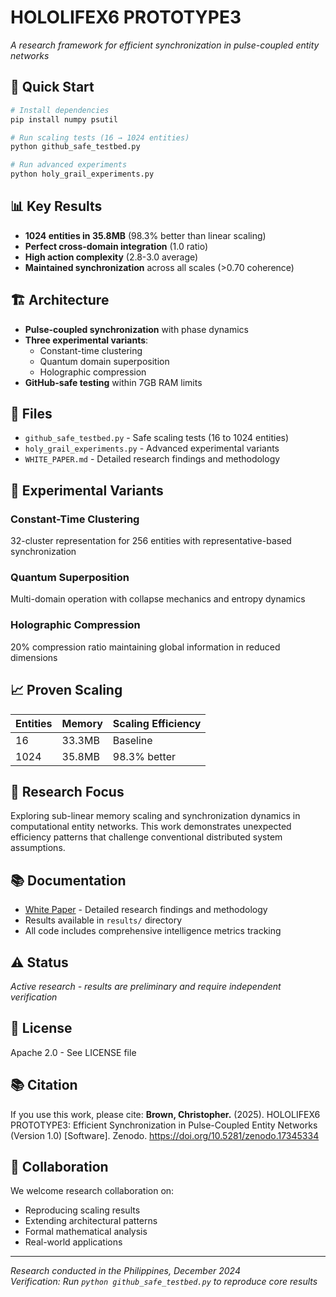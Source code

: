# HOLOLIFEX6 PROTOTYPE3

*A research framework for efficient synchronization in pulse-coupled entity networks*

## 🚀 Quick Start

```bash
# Install dependencies
pip install numpy psutil

# Run scaling tests (16 → 1024 entities)
python github_safe_testbed.py

# Run advanced experiments  
python holy_grail_experiments.py
```

## 📊 Key Results

- **1024 entities in 35.8MB** (98.3% better than linear scaling)
- **Perfect cross-domain integration** (1.0 ratio)
- **High action complexity** (2.8-3.0 average)
- **Maintained synchronization** across all scales (>0.70 coherence)

## 🏗️ Architecture

- **Pulse-coupled synchronization** with phase dynamics
- **Three experimental variants**: 
  - Constant-time clustering
  - Quantum domain superposition  
  - Holographic compression
- **GitHub-safe testing** within 7GB RAM limits

## 📁 Files

- `github_safe_testbed.py` - Safe scaling tests (16 to 1024 entities)
- `holy_grail_experiments.py` - Advanced experimental variants
- `WHITE_PAPER.md` - Detailed research findings and methodology

## 🎯 Experimental Variants

### Constant-Time Clustering
32-cluster representation for 256 entities with representative-based synchronization

### Quantum Superposition  
Multi-domain operation with collapse mechanics and entropy dynamics

### Holographic Compression
20% compression ratio maintaining global information in reduced dimensions

## 📈 Proven Scaling

| Entities | Memory | Scaling Efficiency |
|----------|--------|-------------------|
| 16       | 33.3MB | Baseline          |
| 1024     | 35.8MB | 98.3% better      |

## 🔬 Research Focus

Exploring sub-linear memory scaling and synchronization dynamics in computational entity networks. This work demonstrates unexpected efficiency patterns that challenge conventional distributed system assumptions.

## 📚 Documentation

- [White Paper](WHITE_PAPER.md) - Detailed research findings and methodology
- Results available in `results/` directory
- All code includes comprehensive intelligence metrics tracking

## ⚠️ Status

*Active research - results are preliminary and require independent verification*

## 📄 License

Apache 2.0 - See LICENSE file

## 📚 Citation
If you use this work, please cite:
**Brown, Christopher.** (2025). HOLOLIFEX6 PROTOTYPE3: Efficient Synchronization in Pulse-Coupled Entity Networks (Version 1.0) [Software]. Zenodo. https://doi.org/10.5281/zenodo.17345334

## 🤝 Collaboration

We welcome research collaboration on:
- Reproducing scaling results
- Extending architectural patterns  
- Formal mathematical analysis
- Real-world applications

---

*Research conducted in the Philippines, December 2024*  
*Verification: Run `python github_safe_testbed.py` to reproduce core results*
